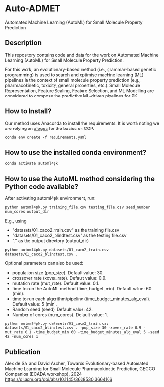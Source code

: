 # Auto-ADMET
Automated Machine Learning (AutoML) for Small Molecule Property Prediction


## Description


This repository contains code and data for the work on  Automated Machine Learning (AutoML) for Small Molecule Property Prediction.

For this work, an evolutionary-based  method (i.e., grammar-based genetic programming) is used to search and optimise machine learning (ML) pipelines in the context of small molecule property prediction (e.g., pharmacokinetic, toxicity, general properties, etc.). Small Molecule Representation, Feature Scaling, Feature Selection, and ML Modelling are considered to compose the predictive ML-driven pipelines for PK.

## How to Install?

Our method uses Anaconda to install the requirements. It is worth noting we are relying on [alogos](https://github.com/robert-haas/alogos) for the basics on GGP.

`conda env create -f requirements.yaml`


## How to use the installed conda environment?

`conda activate automl4pk`

## How to use the AutoML method considering the Python code available?

After activating automl4pk environment, run:

`python automl4pk.py training_file.csv testing_file.csv seed_number num_cores output_dir`

E.g., using:

* "datasets/01_caco2_train.csv" as the training file.csv
* "datasets/01_caco2_blindtest.csv" as the testing file.csv
* "." as the output directory (output_dir)

`python automl4pk.py datasets/01_caco2_train.csv datasets/01_caco2_blindtest.csv .`

Optional parameters can also be used:

* population size (pop_size). Default value: 30.
* crossover rate (xover_rate). Default value: 0.9.
* mutation rate (mut_rate). Default value: 0.1.
* time to run the AutoML method (time_budget_min). Default value: 60 (min).
* time to run each algorithm/pipeline (time_budget_minutes_alg_eval). Default value: 5 (min).
* Random seed (seed). Default value: 42.
* Number of cores (num_cores). Default value: 1.


`python automl4pk.py datasets/01_caco2_train.csv datasets/01_caco2_blindtest.csv . -pop_size 30 -xover_rate 0.9 -mut_rate 0.1 -time_budget_min 60 -time_budget_minutes_alg_eval 5 -seed 42 -num_cores 1`


## Publication
Alex de Sá, and David Ascher, Towards Evolutionary-based Automated Machine Learning for Small Molecule Pharmacokinetic Prediction, GECCO Companion (ECADA workshop), 2024.​ https://dl.acm.org/doi/abs/10.1145/3638530.3664166

